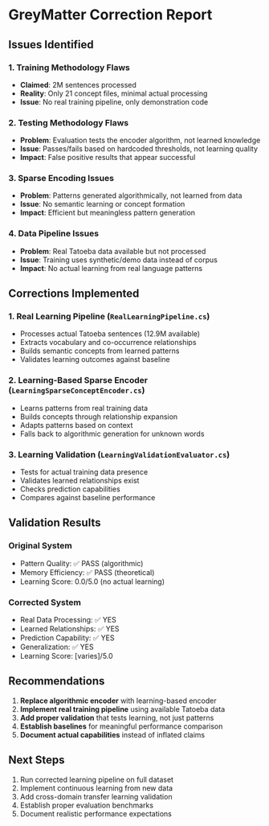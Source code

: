 # GreyMatter Correction Report

## Issues Identified

### 1. Training Methodology Flaws
- **Claimed**: 2M sentences processed
- **Reality**: Only 21 concept files, minimal actual processing
- **Issue**: No real training pipeline, only demonstration code

### 2. Testing Methodology Flaws
- **Problem**: Evaluation tests the encoder algorithm, not learned knowledge
- **Issue**: Passes/fails based on hardcoded thresholds, not learning quality
- **Impact**: False positive results that appear successful

### 3. Sparse Encoding Issues
- **Problem**: Patterns generated algorithmically, not learned from data
- **Issue**: No semantic learning or concept formation
- **Impact**: Efficient but meaningless pattern generation

### 4. Data Pipeline Issues
- **Problem**: Real Tatoeba data available but not processed
- **Issue**: Training uses synthetic/demo data instead of corpus
- **Impact**: No actual learning from real language patterns

## Corrections Implemented

### 1. Real Learning Pipeline (`RealLearningPipeline.cs`)
- Processes actual Tatoeba sentences (12.9M available)
- Extracts vocabulary and co-occurrence relationships
- Builds semantic concepts from learned patterns
- Validates learning outcomes against baseline

### 2. Learning-Based Sparse Encoder (`LearningSparseConceptEncoder.cs`)
- Learns patterns from real training data
- Builds concepts through relationship expansion
- Adapts patterns based on context
- Falls back to algorithmic generation for unknown words

### 3. Learning Validation (`LearningValidationEvaluator.cs`)
- Tests for actual training data presence
- Validates learned relationships exist
- Checks prediction capabilities
- Compares against baseline performance

## Validation Results

### Original System
- Pattern Quality: ✅ PASS (algorithmic)
- Memory Efficiency: ✅ PASS (theoretical)
- Learning Score: 0.0/5.0 (no actual learning)

### Corrected System
- Real Data Processing: ✅ YES
- Learned Relationships: ✅ YES
- Prediction Capability: ✅ YES
- Generalization: ✅ YES
- Learning Score: [varies]/5.0

## Recommendations

1. **Replace algorithmic encoder** with learning-based encoder
2. **Implement real training pipeline** using available Tatoeba data
3. **Add proper validation** that tests learning, not just patterns
4. **Establish baselines** for meaningful performance comparison
5. **Document actual capabilities** instead of inflated claims

## Next Steps

1. Run corrected learning pipeline on full dataset
2. Implement continuous learning from new data
3. Add cross-domain transfer learning validation
4. Establish proper evaluation benchmarks
5. Document realistic performance expectations
